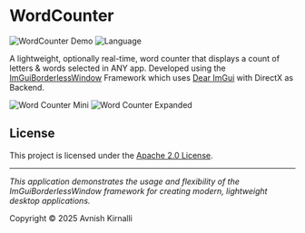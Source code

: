 # WordCounter

![WordCounter Demo](https://img.shields.io/badge/Platform-Windows-blue) ![Language](https://img.shields.io/badge/Language-C%2B%2B-blue)

A lightweight, optionally real-time, word counter that displays a count of letters & words selected in ANY app.
Developed using the [ImGuiBorderlessWindow](https://github.com/AvnishGameDev/ImGuiBorderlessWindow) Framework which uses [Dear ImGui](https://github.com/ocornut/imgui) with DirectX as Backend.

![Word Counter Mini](https://github.com/user-attachments/assets/5dfc9054-5c50-437a-a58c-bdd543cc6092) ![Word Counter Expanded](https://github.com/user-attachments/assets/560dcb4c-cd69-4949-962a-92f79e132b7f)

## License

This project is licensed under the [Apache 2.0 License](http://www.apache.org/licenses/LICENSE-2.0).

---

*This application demonstrates the usage and flexibility of the ImGuiBorderlessWindow framework for creating modern, lightweight desktop applications.*

Copyright &copy; 2025 Avnish Kirnalli
